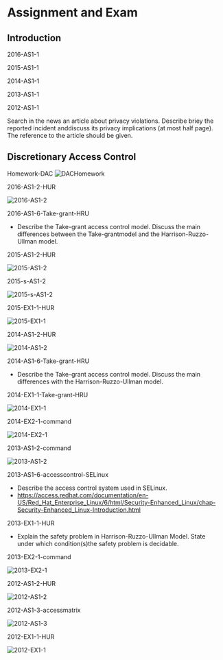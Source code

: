 # Assignment and Exam

## Introduction

2016-AS1-1

2015-AS1-1

2014-AS1-1

2013-AS1-1

2012-AS1-1

Search in the news an article about privacy violations. Describe briey the reported incident anddiscuss its privacy implications (at most half page). The reference to the article should be given.

## Discretionary Access Control

Homework-DAC ![DACHomework](DACHomework.png)

2016-AS1-2-HUR

 ![2016-AS1-2](2016-AS1-2.png)

2016-AS1-6-Take-grant-HRU

* Describe the Take-grant access control model. Discuss the main differences between the Take-grantmodel and the Harrison-Ruzzo-Ullman model.


2015-AS1-2-HUR

 ![2015-AS1-2](2015-AS1-2.png)

2015-s-AS1-2

 ![2015-s-AS1-2](2015-s-AS1-2.png)

2015-EX1-1-HUR

 ![2015-EX1-1](2015-EX1-1.png)

2014-AS1-2-HUR

 ![2014-AS1-2](2014-AS1-2.png)



2014-AS1-6-Take-grant-HRU

* Describe the Take-grant access control model. Discuss the main differences with the Harrison-Ruzzo-Ullman model.

2014-EX1-1-Take-grant-HRU

 ![2014-EX1-1](2014-EX1-1.png)

2014-EX2-1-command

 ![2014-EX2-1](2014-EX2-1.png)

2013-AS1-2-command

 ![2013-AS1-2](2013-AS1-2.png)

2013-AS1-6-accesscontrol-SELinux

* Describe the access control system used in SELinux.
* https://access.redhat.com/documentation/en-US/Red_Hat_Enterprise_Linux/6/html/Security-Enhanced_Linux/chap-Security-Enhanced_Linux-Introduction.html

2013-EX1-1-HUR

* Explain the safety problem in Harrison-Ruzzo-Ullman Model. State under which condition(s)the safety problem is decidable.

2013-EX2-1-command

 ![2013-EX2-1](2013-EX2-1.png)

2012-AS1-2-HUR

 ![2012-AS1-2](2012-AS1-2.png)

2012-AS1-3-accessmatrix

 ![2012-AS1-3](2012-AS1-3.png)

2012-EX1-1-HUR

 ![2012-EX1-1](2012-EX1-1.png)